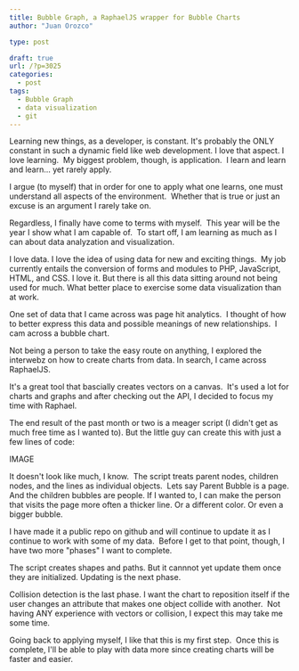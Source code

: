 ```yaml
---
title: Bubble Graph, a RaphaelJS wrapper for Bubble Charts
author: "Juan Orozco"

type: post

draft: true
url: /?p=3025
categories:
  - post
tags:
  - Bubble Graph
  - data visualization
  - git
---
```


Learning new things, as a developer, is constant. It's probably the ONLY constant in such a dynamic field like web development. I love that aspect. I love learning.  My biggest problem, though, is application.  I learn and learn and learn... yet rarely apply.

I argue (to myself) that in order for one to apply what one learns, one must understand all aspects of the environment.  Whether that is true or just an excuse is an argument I rarely take on.

Regardless, I finally have come to terms with myself.  This year will be the year I show what I am capable of.  To start off, I am learning as much as I can about data analyzation and visualization.

I love data. I love the idea of using data for new and exciting things.  My job currently entails the conversion of forms and modules to PHP, JavaScript, HTML, and CSS. I love it. But there is all this data sitting around not being used for much. What better place to exercise some data visualization than at work.

One set of data that I came across was page hit analytics.  I thought of how to better express this data and possible meanings of new relationships.  I cam across a bubble chart.

Not being a person to take the easy route on anything, I explored the interwebz on how to create charts from data. In search, I came across RaphaelJS.

It's a great tool that bascially creates vectors on a canvas.  It's used a lot for charts and graphs and after checking out the API, I decided to focus my time with Raphael.

The end result of the past month or two is a meager script (I didn't get as much free time as I wanted to). But the little guy can create this with just a few lines of code:

IMAGE

It doesn't look like much, I know.  The script treats parent nodes, children nodes, and the lines as individual objects.  Lets say Parent Bubble is a page. And the children bubbles are people. If I wanted to, I can make the person that visits the page more often a thicker line. Or a different color. Or even a bigger bubble.

I have made it a public repo on github and will continue to update it as I continue to work with some of my data.  Before I get to that point, though, I have two more "phases" I want to complete.

The script creates shapes and paths. But it cannnot yet update them once they are initialized. Updating is the next phase.

Collision detection is the last phase. I want the chart to reposition itself if the user changes an attribute that makes one object collide with another.  Not having ANY experience with vectors or collision, I expect this may take me some time.

Going back to applying myself, I like that this is my first step.  Once this is complete, I'll be able to play with data more since creating charts will be faster and easier.
